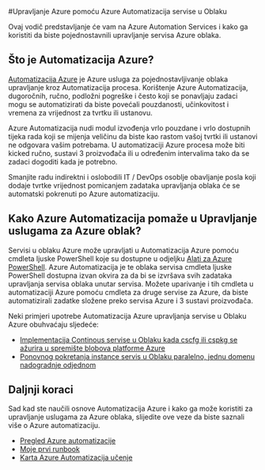 <properties
    pageTitle="Upravljanje servise u Oblaku Azure pomoću Azure Automatizacija | Microsoft Azure"
    description="Saznajte kako servisa Azure automatizaciju omogućuje upravljanje uslugama za Azure oblak na razini."
    services="cloud-services, automation"
    documentationCenter=""
    authors="jodoglevy"
    manager="timlt"
    editor=""/>

<tags
    ms.service="cloud-services"
    ms.workload="tbd"
    ms.tgt_pltfrm="na"
    ms.devlang="na"
    ms.topic="article"
    ms.date="06/20/2016"
    ms.author="jolevy"/>



#<a name="managing-azure-cloud-services-using-azure-automation"></a>Upravljanje Azure pomoću Azure Automatizacija servise u Oblaku

Ovaj vodič predstavljanje će vam na Azure Automation Services i kako ga koristiti da biste pojednostavnili upravljanje servisa Azure oblaka.

## <a name="what-is-azure-automation"></a>Što je Automatizacija Azure?

[Automatizacija Azure](https://azure.microsoft.com/services/automation/) je Azure usluga za pojednostavljivanje oblaka upravljanje kroz Automatizacija procesa. Korištenje Azure Automatizacija, dugoročnih, ručno, podložni pogreške i često koji se ponavljaju zadaci mogu se automatizirati da biste povećali pouzdanosti, učinkovitost i vremena za vrijednost za tvrtku ili ustanovu.

Azure Automatizacija nudi modul izvođenja vrlo pouzdane i vrlo dostupnih tijeka rada koji se mijenja veličinu da biste kao rastom vašoj tvrtki ili ustanovi ne odgovara vašim potrebama. U automatizaciji Azure procesa može biti kicked ručno, sustavi 3 proizvođača ili u određenim intervalima tako da se zadaci dogoditi kada je potrebno.

Smanjite radu indirektni i oslobodili IT / DevOps osoblje obavljanje posla koji dodaje tvrtke vrijednost pomicanjem zadataka upravljanja oblaka će se automatski pokrenuti po Azure automatizaciju.


## <a name="how-can-azure-automation-help-manage-azure-cloud-services"></a>Kako Azure Automatizacija pomaže u Upravljanje uslugama za Azure oblak?

Servisi u oblaku Azure može upravljati u Automatizacija Azure pomoću cmdleta ljuske PowerShell koje su dostupne u odjeljku [Alati za Azure PowerShell](https://msdn.microsoft.com/library/azure/jj156055.aspx). Azure Automatizacija je te oblaka servisa cmdleta ljuske PowerShell dostupna izvan okvira za da bi se izvršava svih zadataka upravljanja servisa oblaka unutar servisa. Možete uparivanje i tih cmdleta u automatizaciji Azure pomoću cmdleta za druge servise za Azure, da biste automatizirali zadatke složene preko servisa Azure i 3 sustavi proizvođača.

Neki primjeri upotrebe Automatizacija Azure upravljanja servise u Oblaku Azure obuhvaćaju sljedeće:

- [Implementacija Continous servise u Oblaku kada cscfg ili cspkg se ažurira u spremište blobova platforme Azure](https://gallery.technet.microsoft.com/scriptcenter/Continuous-Deployment-of-A-eeebf3a6)
- [Ponovnog pokretanja instance servis u Oblaku paralelno, jednu domenu nadogradnje odjednom](https://gallery.technet.microsoft.com/scriptcenter/Reboot-Cloud-Service-PaaS-b337a06d)

## <a name="next-steps"></a>Daljnji koraci

Sad kad ste naučili osnove Automatizacija Azure i kako ga može koristiti za upravljanje uslugama za Azure oblaka, slijedite ove veze da biste saznali više o Azure automatizaciju.

- [Pregled Azure automatizacije](../automation/automation-intro.md)
- [Moje prvi runbook](../automation/automation-first-runbook-graphical.md)
- [Karta Azure Automatizacija učenje](https://azure.microsoft.com/documentation/learning-paths/automation/)
 
